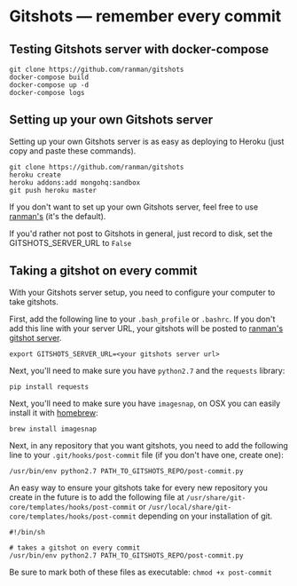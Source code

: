 # Gitshots — remember every commit

## Testing Gitshots server with docker-compose

    git clone https://github.com/ranman/gitshots
    docker-compose build
    docker-compose up -d
    docker-compose logs


## Setting up your own Gitshots server

Setting up your own Gitshots server is as easy as deploying to Heroku (just copy and paste these commands).

    git clone https://github.com/ranman/gitshots
    heroku create
    heroku addons:add mongohq:sandbox
    git push heroku master

If you don't want to set up your own Gitshots server, feel free to use [ranman's](http://gitshots.ranman.org) (it's the default).

If you'd rather not post to Gitshots in general, just record to disk, set the GITSHOTS_SERVER_URL to `False`

## Taking a gitshot on every commit

With your Gitshots server setup, you need to configure your computer to take gitshots.

First, add the following line to your `.bash_profile` or `.bashrc`. If you don't add this line with your server URL, your gitshots will be posted to [ranman's gitshot server](http://gitshots.ranman.org).

    export GITSHOTS_SERVER_URL=<your gitshots server url>

Next, you'll need to make sure you have `python2.7` and the `requests` library:

    pip install requests

Next, you'll need to make sure you have `imagesnap`, on OSX you can easily install it with [homebrew](http://mxcl.github.io/homebrew/):

    brew install imagesnap

Next, in any repository that you want gitshots, you need to add the following line to your `.git/hooks/post-commit` file (if you don't have one, create one):

    /usr/bin/env python2.7 PATH_TO_GITSHOTS_REPO/post-commit.py

An easy way to ensure your gitshots take for every new repository you create in the future is to add the following file at `/usr/share/git-core/templates/hooks/post-commit` or `/usr/local/share/git-core/templates/hooks/post-commit` depending on your installation of git.

    #!/bin/sh

    # takes a gitshot on every commit
    /usr/bin/env python2.7 PATH_TO_GITSHOTS_REPO/post-commit.py

Be sure to mark both of these files as executable: `chmod +x post-commit`
